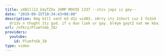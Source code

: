 ```yaml
---
title: xXB1ll13_G4yTZXx JUMP MOVIE 1337 --stiv jopz iz gey--
date: "2019-09-15T10:34:43+08:00"
description: 0mg b1ll sent m3 d1z vid03. s0rry itz 2short cuz I fo3nd it on mai hard
  dr13v n thught 1tz gud. if u dun liek ur gay. bl4ym gaytZ nat me kbai.
url: /nfkrz/PlumfnGb_I8/
providers:
  youtube:
    id: PlumfnGb_I8
type: video
---
```

